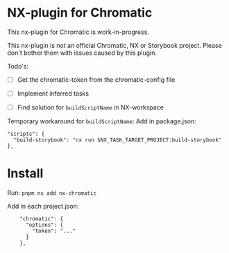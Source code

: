 # NX-plugin for Chromatic

This nx-plugin for Chromatic is work-in-progress.


This nx-plugin is not an official Chromatic, NX or Storybook project. Please don't bother them with issues caused by this plugin.

Todo's:

- [ ] Get the chromatic-token from the chromatic-config file
- [ ] Implement inferred tasks
- [ ] Find solution for `buildScriptName` in NX-workspace




Temporary workaround for `buildScriptName`: 
  Add in package.json:
  ```
  "scripts": {
    "build-storybook": "nx run $NX_TASK_TARGET_PROJECT:build-storybook"
  },
  ```


# Install
Run: `pnpm nx add nx-chromatic`

Add in each project.json:
```
    "chromatic": {
      "options": {
        "token": "..."
      }
    },

```